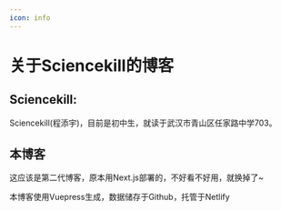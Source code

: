 ```yaml
---
icon: info
---
```


# 关于Sciencekill的博客

## Sciencekill:

Sciencekill(程添宇)，目前是初中生，就读于武汉市青山区任家路中学703。

## 本博客

这应该是第二代博客，原本用Next.js部署的，不好看不好用，就换掉了~

本博客使用Vuepress生成，数据储存于Github，托管于Netlify
